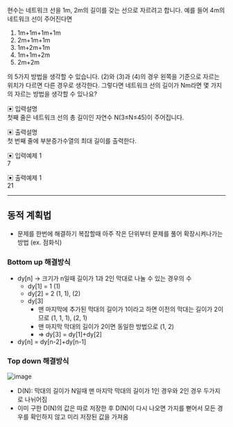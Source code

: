 현수는 네트워크 선을 1m, 2m의 길이를 갖는 선으로 자르려고 합니다. 예를 들어 4m의 네트워크 선이 주어진다면

1) 1m+1m+1m+1m      
2) 2m+1m+1m       
3) 1m+2m+1m       
4) 1m+1m+2m       
5) 2m+2m

의 5가지 방법을 생각할 수 있습니다. (2)와 (3)과 (4)의 경우 왼쪽을 기준으로 자르는 위치가 다르면 다른 경우로 생각한다.
그렇다면 네트워크 선의 길이가 Nm라면 몇 가지의 자르는 방법을 생각할 수 있나요?

▣ 입력설명        
첫째 줄은 네트워크 선의 총 길이인 자연수 N(3≤N≤45)이 주어집니다.


▣ 출력설명         
첫 번째 줄에 부분증가수열의 최대 길이를 출력한다.   


▣ 입력예제 1        
7

▣ 출력예제 1         
21

 
---

## 동적 계획법
- 문제를 한번에 해결하기 복잡할때 아주 작은 단위부터 문제를 풀어 확장시켜나가는 방법 (ex. 점화식)

### Bottom up 해결방식
- dy[n] -> 크기가 n일때 길이가 1과 2인 막대로 나눌 수 있는 경우의 수
  - dy[1] = 1 (1)
  - dy[2] = 2 (1, 1), (2)
  - dy[3]
    - 맨 마지막에 추가된 막대의 길이가 1이라고 하면 이전의 막대는 길이가 2이므로 (1, 1, 1), (2, 1)
    - 맨 마지막 막대의 길이가 2이면 동일한 방법으로 (1, 2)
    - => dy[3] = dy[1]+dy[2]
- dy[n] = dy[n-2]+dy[n-1]

### Top down 해결방식
![image](https://user-images.githubusercontent.com/45524783/148796166-e00b717f-75c1-4b6b-8fb6-a664c2611962.png)
- D(N): 막대의 길이가 N일때 맨 마지막 막대의 길이가 1인 경우와 2인 경우 두가지로 나뉘어짐
- 이미 구한 D(N)의 값은 따로 저장한 후 D(N)이 다시 나오면 가지를 뻗어서 모든 경우를 확인하지 않고 미리 저장된 값을 가져옴



